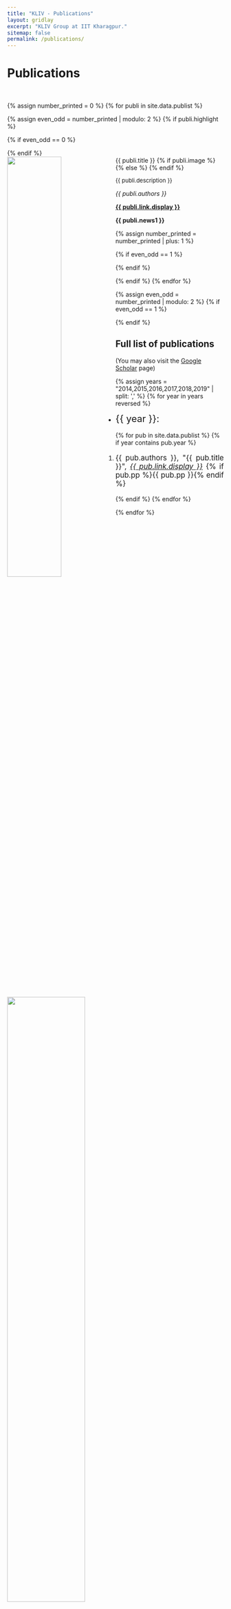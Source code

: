 ```yaml
---
title: "KLIV - Publications"
layout: gridlay
excerpt: "KLIV Group at IIT Kharagpur."
sitemap: false
permalink: /publications/
---
```



# Publications

<br>

{% assign number_printed = 0 %}
{% for publi in site.data.publist %}

{% assign even_odd = number_printed | modulo: 2 %}
{% if publi.highlight %}

{% if even_odd == 0 %}
<div class="row">
{% endif %}

<div class="col-sm-6 clearfix">
 <div class="well">
  <pubtit>{{ publi.title }}</pubtit>
  {% if publi.image %}
  <img src="{{ site.url }}{{ site.baseurl }}/images/pubpic/{{ publi.image }}" class="img-responsive" width="50%" style="float: left" />
  {% else %}
  <img src="{{ site.url }}{{ site.baseurl }}/images/pubpic/default.png" class="img-responsive" width="60%" style="float: left" />
  {% endif %}
  <p style="font-size: 13px; text-align: justify;">{{ publi.description }}</p>
  <p><em>{{ publi.authors }}</em></p>
  <p><strong><a href="{{ publi.link.url }}">{{ publi.link.display }}</a></strong></p>
  <p class="text-danger"><strong> {{ publi.news1 }}</strong></p>
 </div>
</div>

{% assign number_printed = number_printed | plus: 1 %}

{% if even_odd == 1 %}
</div>
{% endif %}

{% endif %}
{% endfor %}

{% assign even_odd = number_printed | modulo: 2 %}
{% if even_odd == 1 %}
</div>
{% endif %}

## Full list of publications
(You may also visit the [Google Scholar](https://scholar.google.com/citations?user=x-0vLSsAAAAJ&hl=en) page)

{% assign years = "2014,2015,2016,2017,2018,2019" | split: ',' %}
{% for year in years reversed %}
<ul>
  <li> <div style="font-size: 22px;">{{ year }}: </div> <br>
    <ol>
        {% for pub in site.data.publist %}
        {% if year contains pub.year %}
            <li>
                <p style="font-size: 17px; text-align: justify;">
                {{ pub.authors }}, "{{ pub.title }}", <a href="{{ pub.link.url }}" target="_blank"><i>{{ pub.link.display }}</i></a> {% if pub.pp %}{{ pub.pp }}{% endif %}
                </p>
            </li>
        {% endif %}
        {% endfor %}
    </ol>
  </li>
</ul>
{% endfor %}

<p> &nbsp; </p>
